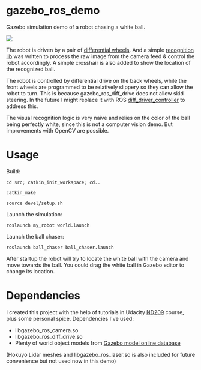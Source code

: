 # gazebo_ros_demo
Gazebo simulation demo of a robot chasing a white ball. 
 
![](doc/demo.gif)
 
The robot is driven by a pair of [differential wheels](src/ball_chaser/src/drive_bot.cpp). And a simple [recognition lib](src/ball_chaser/src/process_image.cpp) was written to process the raw image from the camera feed & control the robot accordingly. A simple crosshair is also added to show the location of the recognized ball.

The robot is controlled by differential drive on the back wheels, while the front wheels are programmed to be relatively slippery so they can allow the robot to turn. This is because gazebo_ros_diff_drive does not allow skid steering. In the future I might replace it with ROS [diff_driver_controller](http://wiki.ros.org/diff_drive_controller) to address this.

The visual recognition logic is very naive and relies on the color of the ball being perfectly white, since this is not a computer vision demo. But improvements with OpenCV are possible.

# Usage

Build:

`cd src; catkin_init_workspace; cd..`

`catkin_make`

`source devel/setup.sh`

Launch the simulation:

`roslaunch my_robot world.launch`

Launch the ball chaser:

`roslaunch ball_chaser ball_chaser.launch`

After startup the robot will try to locate the white ball with the camera and move towards the ball. You could drag the white ball in Gazebo editor to change its location.

# Dependencies

I created this project with the help of tutorials in Udacity [ND209](https://www.udacity.com/course/robotics-software-engineer--nd209) course, plus some personal spice. Dependencies I've used:

* libgazebo_ros_camera.so
* libgazebo_ros_diff_drive.so
* Plenty of world object models from [Gazebo model online database](http://github.com/osrf/gazebo_models)

(Hokuyo Lidar meshes and libgazebo_ros_laser.so is also included for future convenience but not used now in this demo)
